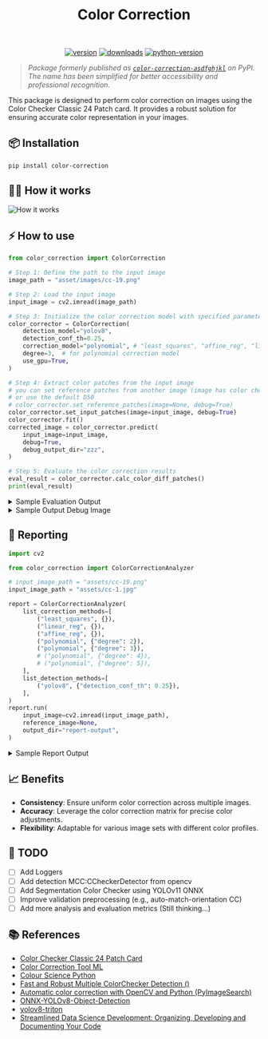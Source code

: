 
<div align="center">

# Color Correction

<br>

[![version](https://badge.fury.io/py/color-correction.svg)](https://badge.fury.io/py/color-correction)
[![downloads](https://img.shields.io/pypi/dm/color-correction-asdfghjkl)](https://pypistats.org/packages/color-correction-asdfghjkl)
[![python-version](https://img.shields.io/pypi/pyversions/color-correction)](https://badge.fury.io/py/color-correction)


</div>

> _Package formerly published as [`color-correction-asdfghjkl`](https://pypi.org/project/color-correction-asdfghjkl/) on PyPI. The name has been simplified for better accessibility and professional recognition._

This package is designed to perform color correction on images using the Color Checker Classic 24 Patch card. It provides a robust solution for ensuring accurate color representation in your images.

## 📦 Installation

```bash
pip install color-correction
```

## 🏋️‍♀️ How it works
![How it works](assets/color-correction-how-it-works.png)


## ⚡ How to use

```python
from color_correction import ColorCorrection

# Step 1: Define the path to the input image
image_path = "asset/images/cc-19.png"

# Step 2: Load the input image
input_image = cv2.imread(image_path)

# Step 3: Initialize the color correction model with specified parameters
color_corrector = ColorCorrection(
    detection_model="yolov8",
    detection_conf_th=0.25,
    correction_model="polynomial", # "least_squares", "affine_reg", "linear_reg"
    degree=3,  # for polynomial correction model
    use_gpu=True,
)

# Step 4: Extract color patches from the input image
# you can set reference patches from another image (image has color checker card)
# or use the default D50
# color_corrector.set_reference_patches(image=None, debug=True)
color_corrector.set_input_patches(image=input_image, debug=True)
color_corrector.fit()
corrected_image = color_corrector.predict(
    input_image=input_image,
    debug=True,
    debug_output_dir="zzz",
)

# Step 5: Evaluate the color correction results
eval_result = color_corrector.calc_color_diff_patches()
print(eval_result)
```

<details>
<summary>Sample Evaluation Output</summary>

```json
{
    "initial": {
        "min": 2.254003059526461,
        "max": 13.461066402633447,
        "mean": 8.3072755187654,
        "std": 3.123962754767539,
    },
    "corrected": {
        "min": 0.30910031798755183,
        "max": 5.422311999126372,
        "mean": 1.4965478752947827,
        "std": 1.2915738724958112,
    },
    "delta": {
        "min": 1.9449027415389093,
        "max": 8.038754403507074,
        "mean": 6.810727643470616,
        "std": 1.8323888822717276,
    },
}
```
</details>

<details>
<summary>Sample Output Debug Image</summary>

![Sample Output](assets/sample-output-debug.jpg)

</details>

## 🔎 Reporting
```python
import cv2

from color_correction import ColorCorrectionAnalyzer

# input_image_path = "assets/cc-19.png"
input_image_path = "assets/cc-1.jpg"

report = ColorCorrectionAnalyzer(
    list_correction_methods=[
        ("least_squares", {}),
        ("linear_reg", {}),
        ("affine_reg", {}),
        ("polynomial", {"degree": 2}),
        ("polynomial", {"degree": 3}),
        # ("polynomial", {"degree": 4}),
        # ("polynomial", {"degree": 5}),
    ],
    list_detection_methods=[
        ("yolov8", {"detection_conf_th": 0.25}),
    ],
)
report.run(
    input_image=cv2.imread(input_image_path),
    reference_image=None,
    output_dir="report-output",
)
```
<details>
<summary>Sample Report Output</summary>

![Sample Benchmark Output](assets/sample-benchmark.png)
</details>

## 📈 Benefits
- **Consistency**: Ensure uniform color correction across multiple images.
- **Accuracy**: Leverage the color correction matrix for precise color adjustments.
- **Flexibility**: Adaptable for various image sets with different color profiles.


## 🤸 TODO
- [ ] Add Loggers
- [ ] Add detection MCC:CCheckerDetector from opencv
- [ ] Add Segmentation Color Checker using YOLOv11 ONNX
- [ ] Improve validation preprocessing (e.g., auto-match-orientation CC)
- [ ] Add more analysis and evaluation metrics (Still thinking...)

<!-- write reference -->

## 📚 References
- [Color Checker Classic 24 Patch Card](https://www.xrite.com/categories/calibration-profiling/colorchecker-classic)
- [Color Correction Tool ML](https://github.com/collinswakholi/ML_ColorCorrection_tool/tree/Pip_package)
- [Colour Science Python](https://www.colour-science.org/colour-checker-detection/)
- [Fast and Robust Multiple ColorChecker Detection ()](https://github.com/pedrodiamel/colorchecker-detection)
- [Automatic color correction with OpenCV and Python (PyImageSearch)](https://pyimagesearch.com/2021/02/15/automatic-color-correction-with-opencv-and-python/)
- [ONNX-YOLOv8-Object-Detection](https://github.com/ibaiGorordo/ONNX-YOLOv8-Object-Detection)
- [yolov8-triton](https://github.com/omarabid59/yolov8-triton/tree/main)
- [Streamlined Data Science Development: Organizing, Developing and Documenting Your Code](https://medium.com/henkel-data-and-analytics/streamlined-data-science-development-organizing-developing-and-documenting-your-code-bfd69e3ef4fb)
